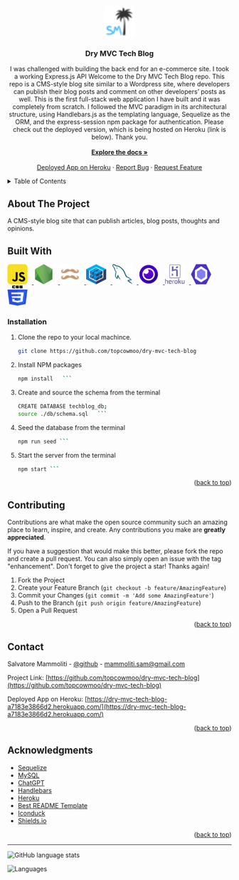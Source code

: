 <a name="readme-top"></a>

<br />
<div align="center">
  <a href="https://github.com/topcowmoo/dry-mvc-tech-blog">
    <img src="./public/images/SMfavicon-32x32.png" alt="Logo" width="70" height="70">
  </a>

<h3 align="center">Dry MVC Tech Blog</h3>

  <p align="center">
   I was challenged with building the back end for an e-commerce site. I took a working Express.js API Welcome to the Dry MVC Tech Blog repo. This repo is a CMS-style blog site similar to a Wordpress site, where developers can publish their blog posts and comment on other developers’ posts as well. This is the first full-stack web application I have built and it was completely from scratch. I followed the MVC paradigm in its architectural structure, using Handlebars.js as the templating language, Sequelize as the ORM, and the express-session npm package for authentication. Please check out the deployed version, which is being hosted on Heroku (link is below). Thank you.

  <br />
  <br />
    <a href="https://github.com/topcowmoo/dry-mvc-tech-blog"><strong>Explore the docs »</strong></a>
    <br />
    <br />
    <a href="https://dry-mvc-tech-blog-a7183e3866d2.herokuapp.com/">Deployed App on Heroku</a>
    ·
    <a href="https://github.com/topcowmoo/dry-mvc-tech-blog/issues">Report Bug</a>
    ·
    <a href="https://github.com/topcowmoo/dry-mvc-tech-blog/issues">Request Feature</a>

  </p>
</div>

<!-- TABLE OF CONTENTS -->

<details>
  <summary>Table of Contents</summary>
  <ol>
    <li>
      <a href="#about-the-project">About The Project</a>
      <ul>
        <li><a href="#built-with">Built With</a></li>
      </ul>
    </li>
        <li><a href="#installation">Installation</a></li>
      </ul>
    </li>
    <li><a href="#contributing">Contributing</a></li>
    <li><a href="#contact">Contact</a></li>
    <li><a href="#acknowledgments">Acknowledgments</a></li>
  </ol>
</details>

<!-- ABOUT THE PROJECT -->

## About The Project

A CMS-style blog site that can publish articles, blog posts, thoughts and opinions.

<!-- Creating and sourcing schema in database:

![image](https://github.com/topcowmoo/windy-e-commerce-site/assets/149528212/abe0121d-89d5-4a8e-b145-9864c3b958cf)

Seeding the database:

![image](https://github.com/topcowmoo/windy-e-commerce-site/assets/149528212/cd88f48e-be69-42a3-ac93-c43c4ed5d858)

Server is started:

![image](https://github.com/topcowmoo/windy-e-commerce-site/assets/149528212/ce132cfb-6929-461f-bc2c-3188979e83d9)

Example of a GET request of one Product in Insomnia:

![image](https://github.com/topcowmoo/windy-e-commerce-site/assets/149528212/a9bf0575-9c40-4c40-9723-3116d62a9e06)

Example of a PUT request to update a Category in Insomnia:

![image](https://github.com/topcowmoo/windy-e-commerce-site/assets/149528212/b9c9542b-31ee-42b6-b8a1-3b32c83af094)

Example of a DELETE request to delete a Tag by Id in Insomnia:

![image](https://github.com/topcowmoo/windy-e-commerce-site/assets/149528212/f3fdd26d-914e-4bf5-9de7-7dbed13df622)

Example of a POST request to create a new Tag in Insomnia:

![image](https://github.com/topcowmoo/windy-e-commerce-site/assets/149528212/c2e26d6d-9cbf-429b-9edb-3c0684260906) -->

<!-- BUILT WITH -->

## Built With

<a href="HTML-url">
  <span style="margin-right: 10px;"><img src="./public/images/javascript.png" alt="Alt text" width="45" height="45"></span>
  <span style="margin-right: 10px;"><img src="./public/images/nodejs.png" alt="Alt text" width="45" height="45"></span>
  <span style="margin-right: 10px;"><img src="./public/images/handlebars2.png" alt="Alt text" width="45" height="45"></span>
  <span style="margin-right: 10px;"><img src="./public/images/sequelize.png" alt="Alt text" width="45" height="45"></span>
  <span style="margin-right: 10px;"><img src="./public/images/mysql.png" alt="Alt text" width="45" height="45"></span>
  <span style="margin-right: 10px;"><img src="./public/images/apps-insomnia.png" alt="Alt text" width="45" height="45"></span>
  <span style="margin-right: 10px;"><img src="./public/images/heroku-original-wordmark.png" alt="Alt text" width="45" height="45"></span>
  <span style="margin-right: 10px;"><img src="./public/images/eslint.png" alt="Alt text" width="45" height="45"></span>
  <span><img src="./public/images/css-3.png" alt="Alt text" width="45" height="45"></span>
</a>


<!-- INSTALLATION -->

### Installation

1. Clone the repo to your local machince.
   ```sh
   git clone https://github.com/topcowmoo/dry-mvc-tech-blog
   ```
2. Install NPM packages
   ````sh
   npm install   ```
   ````
3. Create and source the schema from the terminal
   ````sh
   CREATE DATABASE techblog_db;
   source ./db/schema.sql   ```
   ````
4. Seed the database from the terminal
   ````sh
   npm run seed ```
   ````
5. Start the server from the terminal
   ````sh
   npm start ```
   ````

<p align="right">(<a href="#readme-top">back to top</a>)</p>

<!-- CONTRIBUTING -->

## Contributing

Contributions are what make the open source community such an amazing place to learn, inspire, and create. Any contributions you make are **greatly appreciated**.

If you have a suggestion that would make this better, please fork the repo and create a pull request. You can also simply open an issue with the tag "enhancement".
Don't forget to give the project a star! Thanks again!

1. Fork the Project
2. Create your Feature Branch (`git checkout -b feature/AmazingFeature`)
3. Commit your Changes (`git commit -m 'Add some AmazingFeature'`)
4. Push to the Branch (`git push origin feature/AmazingFeature`)
5. Open a Pull Request

<p align="right">(<a href="#readme-top">back to top</a>)</p>

<!-- CONTACT -->

## Contact

Salvatore Mammoliti - [@github](https://github.com/topcowmoo) - mammoliti.sam@gmail.com

Project Link: [https://github.com/topcowmoo/dry-mvc-tech-blog](https://github.com/topcowmoo/dry-mvc-tech-blog)

Deployed App on Heroku: [https://dry-mvc-tech-blog-a7183e3866d2.herokuapp.com/](https://dry-mvc-tech-blog-a7183e3866d2.herokuapp.com/)

<p align="right">(<a href="#readme-top">back to top</a>)</p>

<!-- ACKNOWLEDGMENTS -->

## Acknowledgments

- [Sequelize](https://sequelize.org/)
- [MySQL](https://www.mysql.com/)
- [ChatGPT](https://chat.openai.com/)
- [Handlebars](https://handlebarsjs.com/)
- [Heroku](https://devcenter.heroku.com/)
- [Best README Template](https://github.com/othneildrew/Best-README-Template)
- [Iconduck](https://iconduck.com/)
- [Shields.io](https://shields.io/)

<p align="right">(<a href="#readme-top">back to top</a>)</p>

---

![GitHub language stats](https://img.shields.io/github/languages/top/topcowmoo/dry-mvc-tech-blog)

![Languages](https://img.shields.io/github/languages/count/topcowmoo/dry-mvc-tech-blog)

